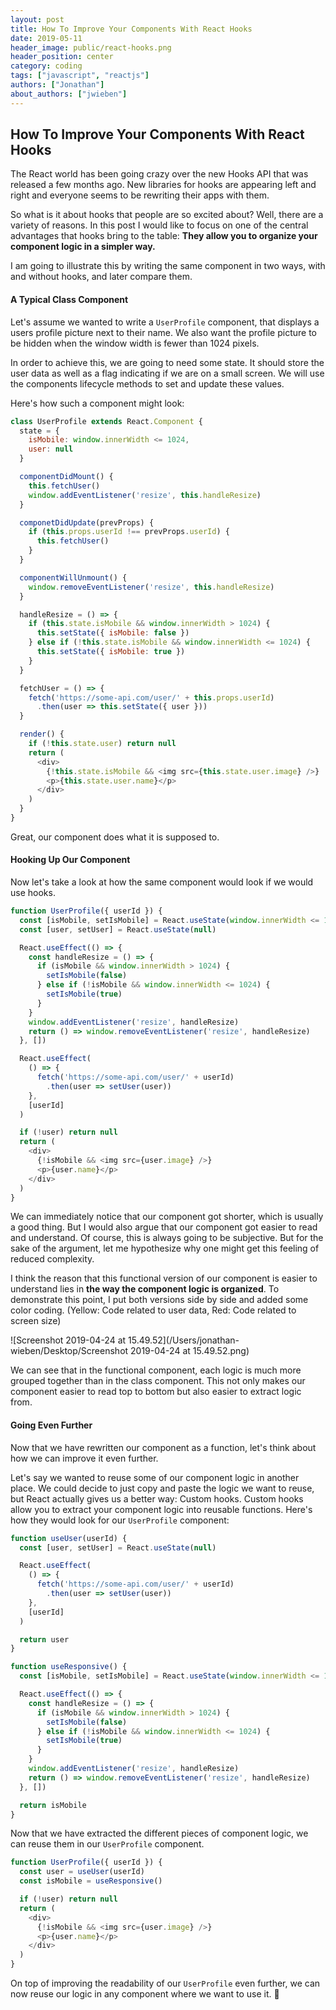 ```yaml
---
layout: post
title: How To Improve Your Components With React Hooks
date: 2019-05-11
header_image: public/react-hooks.png
header_position: center
category: coding
tags: ["javascript", "reactjs"]
authors: ["Jonathan"]
about_authors: ["jwieben"]
---
```


## How To Improve Your Components With React Hooks

The React world has been going crazy over the new Hooks API that was released a few months ago. New libraries for hooks are appearing left and right and everyone seems to be rewriting their apps with them.

So what is it about hooks that people are so excited about? Well, there are a variety of reasons. In this post I would like to focus on one of the central advantages that hooks bring to the table: **They allow you to organize your component logic in a simpler way.**

I am going to illustrate this by writing the same component in two ways, with and without hooks, and later compare them.

#### A Typical Class Component

Let's assume we wanted to write a `UserProfile` component, that displays a users profile picture next to their name. We also want the profile picture to be hidden when the window width is fewer than 1024 pixels.

In order to achieve this, we are going to need some state. It should store the user data as well as a flag indicating if we are on a small screen. We will use the components lifecycle methods to set and update these values.

Here's how such a component might look:

```js
class UserProfile extends React.Component {
  state = {
    isMobile: window.innerWidth <= 1024,
    user: null
  }

  componentDidMount() {
    this.fetchUser()
    window.addEventListener('resize', this.handleResize)
  }

  componetDidUpdate(prevProps) {
    if (this.props.userId !== prevProps.userId) {
      this.fetchUser()
    }
  }

  componentWillUnmount() {
    window.removeEventListener('resize', this.handleResize)
  }

  handleResize = () => {
    if (this.state.isMobile && window.innerWidth > 1024) {
      this.setState({ isMobile: false })
    } else if (!this.state.isMobile && window.innerWidth <= 1024) {
      this.setState({ isMobile: true })
    }
  }

  fetchUser = () => {
    fetch('https://some-api.com/user/' + this.props.userId)
      .then(user => this.setState({ user }))
  }

  render() {
    if (!this.state.user) return null
    return (
      <div>
        {!this.state.isMobile && <img src={this.state.user.image} />}
        <p>{this.state.user.name}</p>
      </div>
    )
  }
}
```

Great, our component does what it is supposed to.

#### Hooking Up Our Component

Now let's take a look at how the same component would look if we would use hooks.

```js
function UserProfile({ userId }) {
  const [isMobile, setIsMobile] = React.useState(window.innerWidth <= 1024)
  const [user, setUser] = React.useState(null)

  React.useEffect(() => {
    const handleResize = () => {
      if (isMobile && window.innerWidth > 1024) {
        setIsMobile(false)
      } else if (!isMobile && window.innerWidth <= 1024) {
        setIsMobile(true)
      }
    }
    window.addEventListener('resize', handleResize)
    return () => window.removeEventListener('resize', handleResize)
  }, [])

  React.useEffect(
    () => {
      fetch('https://some-api.com/user/' + userId)
        .then(user => setUser(user))
    },
    [userId]
  )

  if (!user) return null
  return (
    <div>
      {!isMobile && <img src={user.image} />}
      <p>{user.name}</p>
    </div>
  )
}
```

We can immediately notice that our component got shorter, which is usually a good thing. But I would also argue that our component got easier to read and understand. Of course, this is always going to be subjective. But for the sake of the argument, let me hypothesize why one might get this feeling of reduced complexity.

I think the reason that this functional version of our component is easier to understand lies in **the way the component logic is organized**. To demonstrate this point, I put both versions side by side and added some color coding. (Yellow: Code related to user data, Red: Code related to screen size)

![Screenshot 2019-04-24 at 15.49.52](/Users/jonathan-wieben/Desktop/Screenshot 2019-04-24 at 15.49.52.png)

We can see that in the functional component, each logic is much more grouped together than in the class component. This not only makes our component easier to read top to bottom but also easier to extract logic from.

#### Going Even Further

Now that we have rewritten our component as a function, let's think about how we can improve it even further.

Let's say we wanted to reuse some of our component logic in another place. We could decide to just copy and paste the logic we want to reuse, but React actually gives us a better way: Custom hooks. Custom hooks allow you to extract your component logic into reusable functions. Here's how they would look for our `UserProfile` component:

```js
function useUser(userId) {
  const [user, setUser] = React.useState(null)

  React.useEffect(
    () => {
      fetch('https://some-api.com/user/' + userId)
        .then(user => setUser(user))
    },
    [userId]
  )

  return user
}

function useResponsive() {
  const [isMobile, setIsMobile] = React.useState(window.innerWidth <= 1024)

  React.useEffect(() => {
    const handleResize = () => {
      if (isMobile && window.innerWidth > 1024) {
        setIsMobile(false)
      } else if (!isMobile && window.innerWidth <= 1024) {
        setIsMobile(true)
      }
    }
    window.addEventListener('resize', handleResize)
    return () => window.removeEventListener('resize', handleResize)
  }, [])

  return isMobile
}
```

Now that we have extracted the different pieces of component logic, we can reuse them in our `UserProfile` component.

```js
function UserProfile({ userId }) {
  const user = useUser(userId)
  const isMobile = useResponsive()

  if (!user) return null
  return (
    <div>
      {!isMobile && <img src={user.image} />}
      <p>{user.name}</p>
    </div>
  )
}
```

On top of improving the readability of our `UserProfile` even further, we can now reuse our logic in any component where we want to use it. 🎉